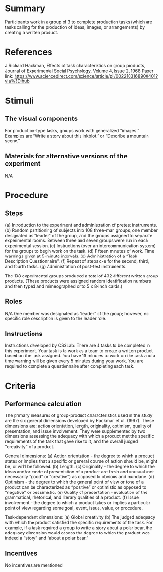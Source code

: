 # Summary
Participants work in a group of 3 to complete production tasks (which are tasks calling for the production of ideas, images, or arrangements) by creating a written product.

# References
J.Richard Hackman, Effects of task characteristics on group products, Journal of Experimental Social Psychology, Volume 4, Issue 2, 1968
Paper link: https://www.sciencedirect.com/science/article/pii/0022103168900401?via%3Dihub

# Stimuli
## The visual components
For production-type tasks, groups work with generalized “images.” Examples are “Write a story about this inkblot,” or “Describe a mountain scene.” 

## Materials for alternative versions of the experiment 
N/A

# Procedure
## Steps
(a) Introduction to the experiment and administration of pretest instruments.
(b) Random partitioning of subjects into 108 three-man groups, one member designated as “leader” of the group, and the groups assigned to separate experimental rooms. Between three and seven groups were run in each experimental session.
(c) Instructions (over an intercommunication system) for the groups to begin work on the task.
(d) Fifteen minutes of work. Time warnings given at 5-minute intervals.
(e) Administration of a “Task Description Questionnaire”.
(f) Repeat of steps c-e for the second, third, and fourth tasks.
(g) Administration of post-test instruments.

The 108 experimental groups produced a total of 432 different written group products. (These products were assigned random identification numbers and then typed and mimeographed onto 5 x 8-inch cards.)

## Roles 
N/A One member was designated as “leader” of the group; however, no specific role description is given to the leader role.

## Instructions
Instructions developed by CSSLab:
There are 4 tasks to be completed in this experiment. Your task is to work as a team to create a written product based on the task assigned. You have 15 minutes to work on the task and a time warning will be given every 5 minutes during your work. You are required to complete a questionnaire after completing each task.

# Criteria
## Performance calculation
The primary measures of group-product characteristics used in the study are the six general dimensions developed by Hackman et ul. (1967). These dimensions are: action orientation, length, originality, optimism, quality of presentation, and issue involvement. They were supplemented by two dimensions assessing the adequacy with which a product met the specific requirements of the task that gave rise to it, and the overall judged "creativity” of a product.

General dimensions:
(a) Action orientation - the degree to which a product states or implies that a specific or general course of action should be, might be, or wi11 be followed.
(b) Length.
(c) Originality - the degree to which the ideas and/or mode of presentation of a product are fresh and unusual (not necessarily “good” or "creative”) as opposed to
obvious and mundane.
(d) Optimism - the degree to which the general point of view or tone of a product can be characterized as “positive” or optimistic as opposed to “negative” or pessimistic.
(e) Quality of presentation - evaluation of the grammatical, rhetorical, and literary qualities of a product.
(f) Issue involvement - the degree to which a product takes or implies a particular point of view regarding some goal, event, issue, value, or procedure.

Task-dependent dimensions:
(a) Global creativity
(b) The judged adequacy with which the product satisfied the specific requirements of the task. For example, if a task required a group to write a story about a polar bear, the adequacy dimension would assess the degree to which the product was indeed a “story” and “about a polar bear.”

## Incentives
No incentives are mentioned
